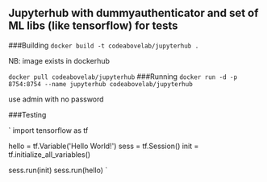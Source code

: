 ## Jupyterhub with dummyauthenticator and set of ML libs (like tensorflow) for tests


###Building
`
docker build -t codeabovelab/jupyterhub .
`

NB: image exists in dockerhub

`
docker pull codeabovelab/jupyterhub
`
###Running
`
docker run -d -p 8754:8754 --name jupyterhub codeabovelab/jupyterhub
`

use admin with no password 

###Testing

`
import tensorflow as tf

hello = tf.Variable('Hello World!')
sess = tf.Session()
init = tf.initialize_all_variables()

sess.run(init)
sess.run(hello)
`